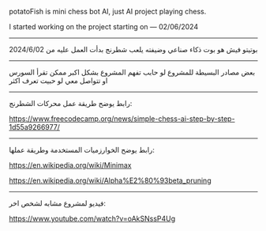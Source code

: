 potatoFish is mini chess bot AI, 
just AI project playing chess.

I started working on the project starting on — 02/06/2024
- - - -
بوتيتو فيش هو بوت ذكاء صناعي وضيفته يلعب شطرنج بدأت العمل عليه من 2024/6/02
- - - -
بعض مصادر البسيطة للمشروع لو حابب تفهم المشروع بشكل اكبر 
ممكن تقرأ السورس او تتواصل معي لو حبيت تعرف اكثر
- - - -
رابط يوضح طريقة عمل محركات الشطرنج:

https://www.freecodecamp.org/news/simple-chess-ai-step-by-step-1d55a9266977/
- - - -
رابط يوضح الخوارزميات المستخدمة وطريقة عملها:

https://en.wikipedia.org/wiki/Minimax


https://en.wikipedia.org/wiki/Alpha%E2%80%93beta_pruning
- - - -
فيديو لمشروع مشابه لشخص اخر:

https://www.youtube.com/watch?v=oAkSNssP4Ug

